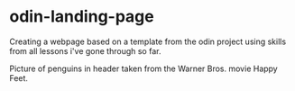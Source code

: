 # odin-landing-page
Creating a webpage based on a template from the odin project using skills from all lessons i've gone through so far.

Picture of penguins in header taken from the Warner Bros. movie Happy Feet.